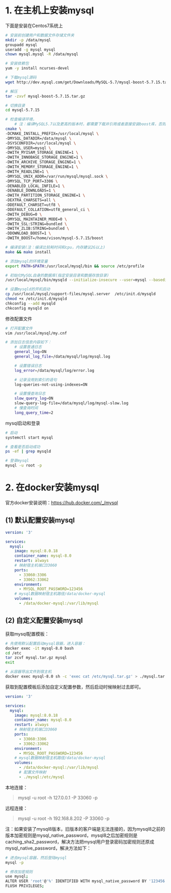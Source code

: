 # 1. 在主机上安装mysql

下面是安装在Centos7系统上

```bash
# 安装前创建用户和数据文件存储文件夹
mkdir -p /data/mysql
groupadd mysql
useradd -g mysql mysql
chown mysql.mysql -R /data/mysql

# 安装依赖包
yum -y install ncurses-devel

# 下载mysql源码
wget http://dev.mysql.com/get/Downloads/MySQL-5.7/mysql-boost-5.7.15.tar.gz

# 解压
tar -zxvf mysql-boost-5.7.15.tar.gz

# 切换目录
cd mysql-5.7.15

# 检查编译环境，
    # 注：编译MySQL5.7以及更高的版本时，都需要下载并引用或者直接安装boost库，否则在执行cmake命令时会报如下错误，在下载mysql源码时最好下载带有boost库的版本。解决办法：在cmake命令后面添加参数-DDOWNLOAD_BOOST=1 -DWITH_BOOST=Boost库路径
cmake \
-DCMAKE_INSTALL_PREFIX=/usr/local/mysql \
-DMYSQL_DATADIR=/data/mysql \
-DSYSCONFDIR=/usr/local/mysql \
-DMYSQL_USER=mysql \
-DWITH_MYISAM_STORAGE_ENGINE=1 \
-DWITH_INNOBASE_STORAGE_ENGINE=1 \
-DWITH_ARCHIVE_STORAGE_ENGINE=1 \
-DWITH_MEMORY_STORAGE_ENGINE=1 \
-DWITH_READLINE=1 \
-DMYSQL_UNIX_ADDR=/var/run/mysql/mysql.sock \
-DMYSQL_TCP_PORT=3306 \
-DENABLED_LOCAL_INFILE=1 \
-DENABLE_DOWNLOADS=1 \
-DWITH_PARTITION_STORAGE_ENGINE=1 \
-DEXTRA_CHARSETS=all \
-DDEFAULT_CHARSET=utf8 \
-DDEFAULT_COLLATION=utf8_general_ci \
-DWITH_DEBUG=0 \
-DMYSQL_MAINTAINER_MODE=0 \
-DWITH_SSL:STRING=bundled \
-DWITH_ZLIB:STRING=bundled \
-DDOWNLOAD_BOOST=1 \
-DWITH_BOOST=/home/vison/mysql-5.7.15/boost

# 编译安装(注：编译比较耗时间和cpu，内存建议2G以上)
make && make install

# 添加mysql的环境变量
export PATH=$PATH:/usr/local/mysql/bin && source /etc/profile

# 初始化MySQL自身的数据库(指定安装目录和数据存放目录)
/usr/local/mysql/bin/mysqld --initialize-insecure --user=mysql --basedir=/usr/local/mysql --datadir=/data/mysql

# 设置mysqld的开机启动
cp /usr/local/mysql/support-files/mysql.server  /etc/init.d/mysqld
chmod +x /etc/init.d/mysqld
chkconfig --add mysqld
chkconfig mysqld on
```

修改配置文件

```bash
# 打开配置文件
vim /usr/local/mysql/my.cnf

# 添加日志信息内容如下：
    # 设置普通日志
    general_log=ON
    general_log_file=/data/mysql/log/mysql.log

    # 设置错误日志
    log_error=/data/mysql/log/error.log

    # 记录没用到索引的语句
    log-queries-not-using-indexes=ON

    # 设置慢查询日志
    slow_query_log=ON
    slow-query-log-file=/data/mysql/log/mysql-slow.log
    # 慢查询时间
    long_query_time=2
```

mysql启动和登录

```bash
# 启动
systemctl start mysql

# 查看是否启动成功
ps -ef | grep mysqld

# 登录mysql
mysql -u root -p
```

# 2. 在docker安装mysql

官方docker安装说明：https://hub.docker.com/_/mysql

## (1) 默认配置安装mysql

```yaml
version: '3'

services:
  mysql:
    image: mysql:8.0.18
    container_name: mysql-8.0
    restart: always
    # 映射宿主机端口33060
    ports:
      - 33060:3306
      - 33062:33062
    environment:
      - MYSQL_ROOT_PASSWORD=123456
    # mysql数据映射宿主机路径/data/docker-mysql
    volumes:
      - /data/docker-mysql:/var/lib/mysql
```

## **(2) 自定义配置安装mysql**

获取mysql配置模板：

```bash
# 先使用默认配置启动mysql容器，进入容器：
docker exec -it mysql-8.0 bash
cd /etc
tar zcvf mysql.tar.gz mysql
exit

# 从容器导出文件到宿主机
docker exec mysql-8.0 sh -c 'exec cat /etc/mysql.tar.gz' > ./mysql.tar.gz
```

获取到配置模板后添加自定义配置参数，然后启动时候映射过去即可。

```yaml
version: '3'

services:
  mysql:
    image: mysql:8.0.18
    container_name: mysql-8.0
    restart: always
    # 映射宿主机端口33060
    ports:
      - 33060:3306
      - 33062:33062
    environment:
      - MYSQL_ROOT_PASSWORD=123456
    # mysql数据映射宿主机路径/data/docker-mysql
    volumes:
      - /data/docker-mysql:/var/lib/mysql
      # 配置文件映射
      - ./mysql:/etc/mysql
```

本地连接：

> mysql -u root -h 127.0.0.1 -P 33060 -p

远程连接：

> mysql -u root -h 192.168.8.202 -P 33060 -p



注：如果安装了mysql8版本，旧版本的客户端是无法连接的，因为mysql8之前的版本加密规则是mysql_native_password，mysql8之后加密规则是caching_sha2_password，解决方法把mysql用户登录密码加密规则还原成mysql_native_password，解决方法如下：

```bash
# 进去mysql容器，然后登陆mysql
mysql -p

# 修改加密规则
use mysql;
ALTER USER 'root'@'%' IDENTIFIED WITH mysql_native_password BY '123456';
FLUSH PRIVILEGES;
```